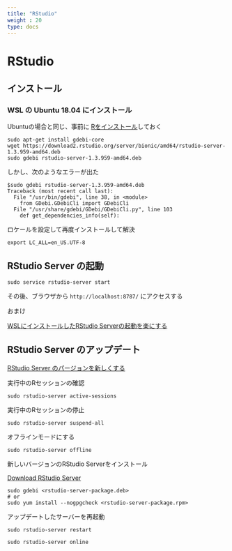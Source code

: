 ```yaml
---
title: "RStudio"
weight : 20
type: docs
---
```



# RStudio


## インストール


### WSL の Ubuntu 18.04 にインストール

Ubuntuの場合と同じ、事前に [Rをインストール](https://teuder.github.io/notebook/r/#ubuntu)しておく

```
sudo apt-get install gdebi-core
wget https://download2.rstudio.org/server/bionic/amd64/rstudio-server-1.3.959-amd64.deb
sudo gdebi rstudio-server-1.3.959-amd64.deb
```

しかし、次のようなエラーが出た


```
$sudo gdebi rstudio-server-1.3.959-amd64.deb
Traceback (most recent call last):
  File "/usr/bin/gdebi", line 38, in <module>
    from GDebi.GDebiCli import GDebiCli
  File "/usr/share/gdebi/GDebi/GDebiCli.py", line 103
    def get_dependencies_info(self):
```

ロケールを設定して再度インストールして解決

```
export LC_ALL=en_US.UTF-8
```




## RStudio Server の起動


```
sudo service rstudio-server start
```

その後、ブラウザから `http://localhost:8787/` にアクセスする


おまけ

[WSLにインストールしたRStudio Serverの起動を楽にする](https://qiita.com/t-yui/items/62eeb5ac39f5cd360118)


## RStudio Server のアップデート

[RStudio Server のパージョンを新しくする](https://support.rstudio.com/hc/en-us/articles/216079967-Upgrading-RStudio-Server)



実行中のRセッションの確認

```
sudo rstudio-server active-sessions
```

実行中のRセッションの停止

```
sudo rstudio-server suspend-all
```
オフラインモードにする

```
sudo rstudio-server offline
```

新しいバージョンのRStudio Serverをインストール

[Download RStudio Server](https://rstudio.com/products/rstudio/download-server/)

```
sudo gdebi <rstudio-server-package.deb>
# or
sudo yum install --nogpgcheck <rstudio-server-package.rpm>
```



アップデートしたサーバーを再起動

```
sudo rstudio-server restart
```


```
sudo rstudio-server online
```